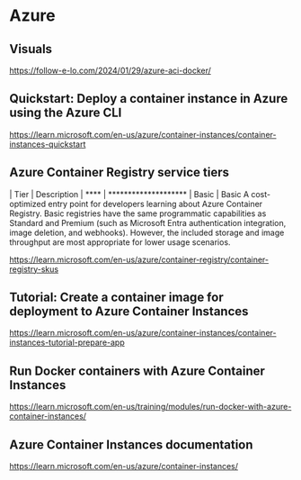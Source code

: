 # Azure


## Visuals

https://follow-e-lo.com/2024/01/29/azure-aci-docker/

## Quickstart: Deploy a container instance in Azure using the Azure CLI

https://learn.microsoft.com/en-us/azure/container-instances/container-instances-quickstart


## Azure Container Registry service tiers

| Tier | Description
| **** | ********************
| Basic | Basic	A cost-optimized entry point for developers learning about Azure Container Registry. Basic registries have the same programmatic capabilities as Standard and Premium (such as Microsoft Entra authentication integration, image deletion, and webhooks). However, the included storage and image throughput are most appropriate for lower usage scenarios.

https://learn.microsoft.com/en-us/azure/container-registry/container-registry-skus

## Tutorial: Create a container image for deployment to Azure Container Instances

https://learn.microsoft.com/en-us/azure/container-instances/container-instances-tutorial-prepare-app

## Run Docker containers with Azure Container Instances

https://learn.microsoft.com/en-us/training/modules/run-docker-with-azure-container-instances/

## Azure Container Instances documentation

https://learn.microsoft.com/en-us/azure/container-instances/